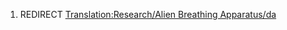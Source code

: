 1.  REDIRECT [Translation:Research/Alien Breathing
    Apparatus/da](Translation:Research/Alien_Breathing_Apparatus/da "wikilink")
